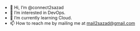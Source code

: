 - 👋 Hi, I’m @connect2sazad
- 👀 I’m interested in DevOps.
- 🌱 I’m currently learning Cloud.
- 📫 How to reach me by mailing me at mail2sazad@gmail.com

<!---
connect2sazad/connect2sazad is a ✨ special ✨ repository because its `README.md` (this file) appears on your GitHub profile.
You can click the Preview link to take a look at your changes.
--->
